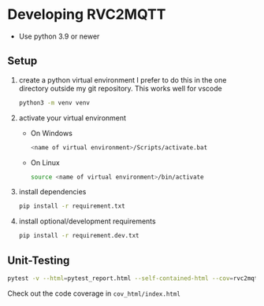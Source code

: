 # Developing RVC2MQTT

- Use python 3.9 or newer

## Setup

1. create a python virtual environment
    I prefer to do this in the one directory outside my git repository.
    This works well for vscode
    ``` bash
    python3 -m venv venv
    ```

2. activate your virtual environment
    * On Windows
        ``` bash
        <name of virtual environment>/Scripts/activate.bat
        ```
    * On Linux
        ``` bash
        source <name of virtual environment>/bin/activate
        ```
3. install dependencies
    ``` bash
    pip install -r requirement.txt
    ```

4. install optional/development requirements
    ``` bash
    pip install -r requirement.dev.txt
    ```

## Unit-Testing

``` bash
pytest -v --html=pytest_report.html --self-contained-html --cov=rvc2mqtt --cov-report html:cov_html
```

Check out the code coverage in `cov_html/index.html`

